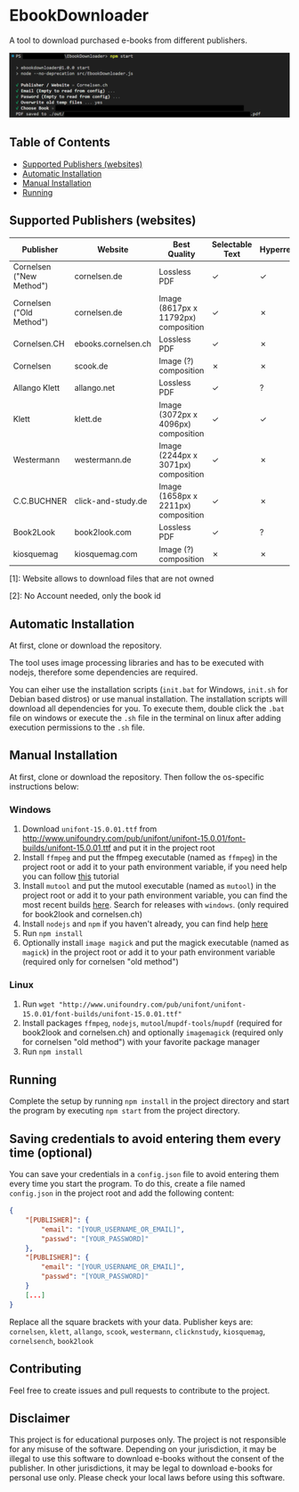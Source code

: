 # EbookDownloader
A tool to download purchased e-books from different publishers.

![Preview](preview.png)

## Table of Contents
- [Supported Publishers (websites)](#supported-publishers-websites)
- [Automatic Installation](#automatic-installation)
- [Manual Installation](#manual-installation)
- [Running](#running)

## Supported Publishers (websites)
| Publisher | Website | Best Quality | Selectable Text | Hyperrefs | Notes |
| --- | --- | --- | --- | --- | --- |
| Cornelsen ("New Method") | cornelsen.de | Lossless PDF | &check; | &check; |  |
| Cornelsen ("Old Method") | cornelsen.de | Image (8617px x 11792px) composition | &check; | &cross; |  |
| Cornelsen.CH | ebooks.cornelsen.ch | Lossless PDF | &check; | &cross; |  |
| Cornelsen | scook.de | Image (?) composition | &cross; | &cross; | |
| Allango Klett | allango.net | Lossless PDF | &check; | ? | [1] |
| Klett | klett.de | Image (3072px x 4096px) composition | &check; | &check; | |
| Westermann | westermann.de | Image (2244px x 3071px) composition | &check; | &cross; | |
| C.C.BUCHNER | click-and-study.de | Image (1658px x 2211px) composition | &check; | &cross; | |
| Book2Look | book2look.com | Lossless PDF | &check; | ? | [2] |
| kiosquemag | kiosquemag.com | Image (?) composition | &cross; | &cross; | |

[1]: Website allows to download files that are not owned

[2]: No Account needed, only the book id

## Automatic Installation
At first, clone or download the repository.

The tool uses image processing libraries and has to be executed with nodejs, therefore some dependencies are required.

You can eiher use the installation scripts (`init.bat` for Windows, `init.sh` for Debian based distros) or use manual installation. The installation scripts will download all dependencies for you. To execute them, double click the `.bat` file on windows or execute the `.sh` file in the terminal on linux after adding execution permissions to the `.sh` file.

## Manual Installation
At first, clone or download the repository. Then follow the os-specific instructions below:

### Windows
1. Download `unifont-15.0.01.ttf` from http://www.unifoundry.com/pub/unifont/unifont-15.0.01/font-builds/unifont-15.0.01.ttf and put it in the project root
1. Install `ffmpeg` and put the ffmpeg executable (named as `ffmpeg`) in the project root or add it to your path environment variable, if you need help you can follow [this](https://phoenixnap.com/kb/ffmpeg-windows) tutorial
1. Install `mutool` and put the mutool executable (named as `mutool`) in the project root or add it to your path environment variable, you can find the most recent builds [here](https://mupdf.com/releases). Search for releases with `windows`. (only required for book2look and cornelsen.ch)
1. Install `nodejs` and `npm` if you haven't already, you can find help [here](https://phoenixnap.com/kb/install-node-js-npm-on-windows)
1. Run `npm install`
1. Optionally install `image magick` and put the magick executable (named as `magick`) in the project root or add it to your path environment variable (required only for cornelsen "old method")

### Linux
1. Run `wget "http://www.unifoundry.com/pub/unifont/unifont-15.0.01/font-builds/unifont-15.0.01.ttf"`
1. Install packages `ffmpeg`, `nodejs`, `mutool`/`mupdf-tools`/`mupdf`  (required for book2look and cornelsen.ch) and optionally `imagemagick` (required only for cornelsen "old method") with your favorite package manager
1. Run `npm install`

## Running
Complete the setup by running `npm install` in the project directory and
start the program by executing `npm start` from the project directory.

## Saving credentials to avoid entering them every time (optional)
You can save your credentials in a `config.json` file to avoid entering them every time you start the program. To do this, create a file named `config.json` in the project root and add the following content:

```json
{
    "[PUBLISHER]": {
        "email": "[YOUR_USERNAME_OR_EMAIL]", 
        "passwd": "[YOUR_PASSWORD]"
    },
    "[PUBLISHER]": {
        "email": "[YOUR_USERNAME_OR_EMAIL]", 
        "passwd": "[YOUR_PASSWORD]"
    }
    [...]
}
```

Replace all the square brackets with your data. Publisher keys are: `cornelsen`, `klett`, `allango`, `scook`, `westermann`, `clicknstudy`, `kiosquemag`, `cornelsench`, `book2look` 

## Contributing

Feel free to create issues and pull requests to contribute to the project.

## Disclaimer
This project is for educational purposes only. The project is not responsible for any misuse of the software. Depending on your jurisdiction, it may be illegal to use this software to download e-books without the consent of the publisher. In other jurisdictions, it may be legal to download e-books for personal use only. Please check your local laws before using this software.
